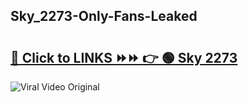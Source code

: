
 ## Sky_2273-Only-Fans-Leaked

# <h2><a href="https://clipsfans.com/Sky_2273&ref=git">🔗 Click to LINKS ⏩⏩ 👉 🟢 Sky 2273 </a></h2>

<a href="https://clipsfans.com/Sky_2273&ref=git" rel="nofollow" data-target="animated-image.originalLink"><img src="https://i.ibb.co.com/xMMVF88/686577567.gif" alt="Viral Video Original" style="max-width: 100%; display: inline-block;" data-target="animated-image.originalImage"></a>
